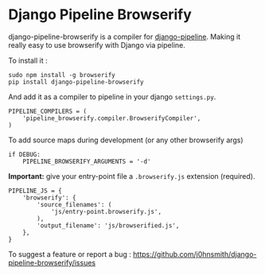 Django Pipeline Browserify
==========================

django-pipeline-browserify is a compiler for [django-pipeline](https://github.com/cyberdelia/django-pipeline). Making it really easy to use browserify with Django via pipeline.

To install it :

    sudo npm install -g browserify
    pip install django-pipeline-browserify

And add it as a compiler to pipeline in your django `settings.py`.

	PIPELINE_COMPILERS = (
	    'pipeline_browserify.compiler.BrowserifyCompiler',
    )

To add source maps during development (or any other browserify args)

    if DEBUG:
        PIPELINE_BROWSERIFY_ARGUMENTS = '-d'

__Important:__ give your entry-point file a `.browserify.js` extension (required).

    PIPELINE_JS = {
        'browserify': {
            'source_filenames': (
                'js/entry-point.browserify.js',
            ),
            'output_filename': 'js/browserified.js',
        },
    }

To suggest a feature or report a bug :
<https://github.com/j0hnsmith/django-pipeline-browserify/issues>
